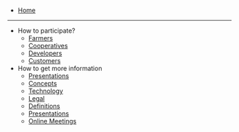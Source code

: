 * [Home](/)

--- 

* How to participate?
  * [Farmers](/tf_farming/)
  * [Cooperatives](/cooperatives/)
  * [Developers](/developers/)
  * [Customers](/customers/)
* How to get more information
  * [Presentations](/presentations/)
  * [Concepts](/concepts/)
  * [Technology](/tf_technology/)
  * [Legal](/legal/)
  * [Definitions](/definitions/)
  * [Presentations](/presentations/)
  * [Online Meetings](/online_meetings/)
